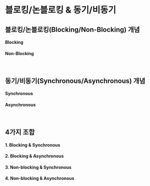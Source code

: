 # 블로킹/논블로킹 & 동기/비동기

## 블로킹/논블로킹(Blocking/Non-Blocking) 개념

#### Blocking

#### Non-Blocking

<br/>

## 동기/비동기(Synchronous/Asynchronous) 개념

#### Synchronous

#### Asynchronous

<br/>

## 4가지 조합

#### 1. Blocking & Synchronous

#### 2. Blocking & Asynchronous

#### 3. Non-blocking & Synchronous

#### 4. Non-blocking & Asynchronous
